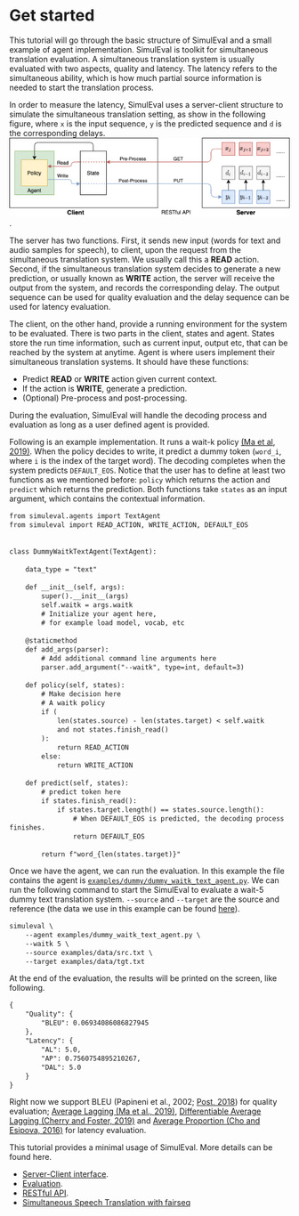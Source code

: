 # Get started

This tutorial will go through the basic structure of SimulEval and a small example of agent implementation. SimulEval is toolkit for simultaneous translation evaluation. A simultaneous translation system is usually evaluated with two aspects, quality and latency. The latency refers to the simultaneous ability, which is how much partial source information is needed to start the translation process.

In order to measure the latency, SimulEval uses a server-client structure to simulate the simultaneous translation setting, as show in the following figure, where `x` is the input sequence, `y` is the predicted sequence and `d` is the corresponding delays.
![](architecture.png).

The server has two functions.
First, it sends new input (words for text and audio samples for speech), to client, upon the request from the simultaneous translation system.
We usually call this a **READ** action.
Second, if the simultaneous translation system decides to generate a new prediction, or usually known as **WRITE** action, the server will receive the output from the system, and records the corresponding delay.
The output sequence can be used for quality evaluation and the delay sequence can be used for latency evaluation.

The client, on the other hand, provide a running environment for the system to be evaluated.
There is two parts in the client, states and agent.
States store the run time information, such as current input, output etc,
that can be reached by the system at anytime.
Agent is where users implement their simultaneous translation systems.
It should have these functions:
- Predict **READ** or **WRITE** action given current context.
- If the action is **WRITE**, generate a prediction.
- (Optional) Pre-process and post-processing.

During the evaluation, SimulEval will handle the decoding process and evaluation as long as a user defined agent is provided.

Following is an example implementation. It runs a wait-k policy [(Ma et al, 2019)](https://www.aclweb.org/anthology/P19-1289.pdf). When the policy decides to write, it predict a dummy token (`word_i`, where `i` is the index of the target word). The decoding completes when the system predicts `DEFAULT_EOS`.
Notice that the user has to define at least two functions as we mentioned before: `policy` which returns the action and `predict` which returns the prediction.
Both functions take `states` as an input argument, which contains the contextual information.
```
from simuleval.agents import TextAgent
from simuleval import READ_ACTION, WRITE_ACTION, DEFAULT_EOS


class DummyWaitkTextAgent(TextAgent):

    data_type = "text"

    def __init__(self, args):
        super().__init__(args)
        self.waitk = args.waitk
        # Initialize your agent here,
		# for example load model, vocab, etc

    @staticmethod
    def add_args(parser):
        # Add additional command line arguments here
        parser.add_argument("--waitk", type=int, default=3)

    def policy(self, states):
        # Make decision here
		# A waitk policy
        if (
			len(states.source) - len(states.target) < self.waitk
			and not states.finish_read()
		):
            return READ_ACTION
        else:
            return WRITE_ACTION

    def predict(self, states):
        # predict token here
        if states.finish_read():
            if states.target.length() == states.source.length():
				# When DEFAULT_EOS is predicted, the decoding process finishes.
                return DEFAULT_EOS

        return f"word_{len(states.target)}"
```

Once we have the agent, we can run the evaluation.
In this example the file contains the agent is [`examples/dummy/dummy_waitk_text_agent.py`](../examples/dummy/dummy_waitk_text_agent.py).
We can run the following command to start the SimulEval to evaluate a wait-5 dummy text translation system. `--source` and `--target` are the source and reference (the data we use in this example can be found [here](../examples/data)).
```
simuleval \
	--agent examples/dummy_waitk_text_agent.py \
	--waitk 5 \
	--source examples/data/src.txt \
	--target examples/data/tgt.txt
```

At the end of the evaluation, the results will be printed on the screen, like following.
```
{
    "Quality": {
        "BLEU": 0.06934086086827945
    },
    "Latency": {
        "AL": 5.0,
        "AP": 0.7560754895210267,
        "DAL": 5.0
    }
}
```
Right now we support BLEU (Papineni et al., 2002; [Post, 2018](https://www.aclweb.org/anthology/W18-6319/)) for quality evaluation; [Average Lagging (Ma et al., 2019)](https://www.aclweb.org/anthology/P19-1289.pdf), [Differentiable Average Lagging (Cherry and Foster, 2019)](https://arxiv.org/abs/1906.00048) and [Average Proportion (Cho and Esipova, 2016)](https://arxiv.org/abs/1606.02012) for latency evaluation.

This tutorial provides a minimal usage of SimulEval.
More details can be found here.
- [Server-Client interface](./server_client.md).
- [Evaluation](./evaluation.md).
- [RESTful API](./restful_api.md).
- [Simultaneous Speech Translation with fairseq](https://github.com/pytorch/fairseq/blob/master/examples/speech_to_text/docs/simulst_mustc_example.md)
